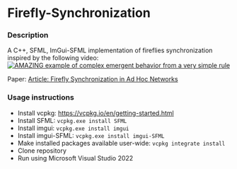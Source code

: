 # Firefly-Synchronization

### Description
A C++, SFML, ImGui-SFML implementation of fireflies synchronization inspired by the following video:
[![AMAZING example of complex emergent behavior from a very simple rule](https://img.youtube.com/vi/ix66tQ93bdU/0.jpg)](https://www.youtube.com/watch?v=ix66tQ93bdU)

Paper: [Article: Firefly Synchronization in Ad Hoc Networks](https://www.rlocman.ru/i/File/2007/10/24/2006_WSL_Firefly_Synchronization_Ad_Hoc_Networks.pdf)

### Usage instructions
- Install vcpkg: https://vcpkg.io/en/getting-started.html
- Install SFML: `vcpkg.exe install SFML`
- Install imgui: `vcpkg.exe install imgui`
- Install imgui-SFML: `vcpkg.exe install imgui-SFML`
- Make installed packages available user-wide: `vcpkg integrate install`
- Clone repository
- Run using Microsoft Visual Studio 2022
